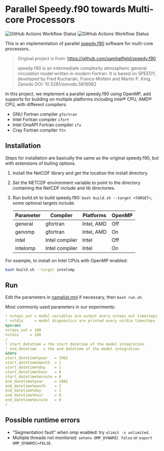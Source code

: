 # Parallel Speedy.f90 towards Multi-core Processors
![GitHub Actions Workflow Status](https://img.shields.io/github/actions/workflow/status/cheny16/FDD3260_speedy.f90/general.yml) ![GitHub Actions Workflow Status](https://img.shields.io/github/actions/workflow/status/cheny16/FDD3260_speedy.f90/genomp.yml?label=omp%20build)



This is an implementation of parallel [speedy.f90](https://github.com/samhatfield/speedy.f90) software for multi-core processors.

> Original project is from: https://github.com/samhatfield/speedy.f90
> 
> speedy.f90 is an intermediate complexity atmospheric general circulation model written in modern Fortran. It is based on SPEEDY, developed by Fred Kucharski, Franco Molteni and Martin P. King.
> Zenodo DOI: 10.5281/zenodo.5816982

In this project, we implement a parallel speedy.f90 using OpenMP, add supports for building on multiple platforms including Intel® CPU, AMD® CPU, with different compilers:
- GNU Fortran compiler `gfortran`
- Intel Fortran compiler `ifort`
- Intel OneAPI Fortran compiler `ifx`
- Cray Fortran compiler `ftn`

## Installation
Steps for installation are basically the same as the original speedy.f90, but with extensions of builing options.
1. Install the NetCDF library and get the location the install directory.
2. Set the NETCDF environment variable to point to the directory containing the NetCDF include and lib directories.
3. Run build.sh to build speedy.f90: `bash build.sh --target <TARGET>`, some optional targets include:
   
   | Parameter | Compiler       | Platforms  | OpenMP |
   | --------- | -------------- | ---------- | ------ |
   | general   | gfortran       | Intel, AMD | Off    |
   | genomp    | gfortran       | Intel, AMD | On     |
   | intel     | Intel compiler | Intel      | Off    |
   | intelomp  | Intel compiler | Intel      | On     |
   
  For example, to install on Intel CPUs with OpenMP enabled:
  ```bash
  bash build.sh --target intelomp
  ```

## Run
Edit the parameters in [namelist.mnl](https://github.com/cheny16/FDD3260_speedy.f90/blob/main/namelist.nml) if necessary, then `bash run.sh`.

Most commonly used parameters in our experiments:
```yaml
! nsteps_out = model variables are output every nsteps_out timesteps
! nstdia     = model diagnostics are printed every nstdia timesteps
&params
nsteps_out = 100
nstdia     = 180
/
! start_datetime = the start datetime of the model integration
! end_datetime   = the end datetime of the model integration
&date
start_datetime%year   = 1982
start_datetime%month  = 1
start_datetime%day    = 1
start_datetime%hour   = 0
start_datetime%minute = 0
end_datetime%year     = 1982
end_datetime%month    = 2
end_datetime%day      = 1
end_datetime%hour     = 0
end_datetime%minute   = 0
/
```

## Possible runtime errors
- "Segmentation fault" when omp enabled: try `ulimit -s unlimited`.
- Multiple threads not monitored: `setenv OMP_DYNAMIC false` or `export OMP_DYNAMIC=FALSE`.
